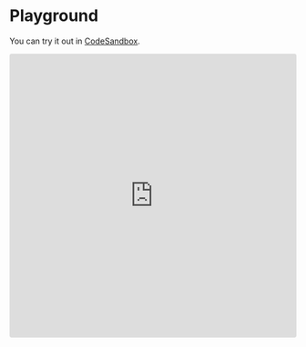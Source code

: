 # Playground  

You can try it out in [CodeSandbox](https://codesandbox.io/p/sandbox/nl8kzc).

<iframe src="https://codesandbox.io/embed/nl8kzc?view=editor+%2B+preview&module=%2Fsrc%2Findex.tsx"
  style="width:100%; height: 500px; border:0; border-radius: 4px; overflow:hidden;"
  title="mobx-view-model-example"
  allow="accelerometer; ambient-light-sensor; camera; encrypted-media; geolocation; gyroscope; hid; microphone; midi; payment; usb; vr; xr-spatial-tracking"
  sandbox="allow-forms allow-modals allow-popups allow-presentation allow-same-origin allow-scripts"
></iframe>